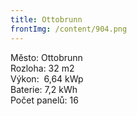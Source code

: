 ```yaml
---
title: Ottobrunn
frontImg: /content/904.png
---
```

<!--StartFragment-->

Město: Ottobrunn\
Rozloha: 32 m2\
Výkon:  6,64 kWp\
Baterie: 7,2 kWh\
Počet panelů: 16

<!--EndFragment-->